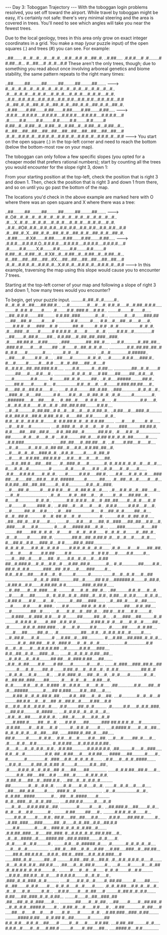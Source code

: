 --- Day 3: Toboggan Trajectory ---
With the toboggan login problems resolved, you set off toward the airport. While travel by toboggan might be easy, it's certainly not safe: there's very minimal steering and the area is covered in trees. You'll need to see which angles will take you near the fewest trees.

Due to the local geology, trees in this area only grow on exact integer coordinates in a grid. You make a map (your puzzle input) of the open squares (.) and trees (#) you can see. For example:

..##.......
#...#...#..
.#....#..#.
..#.#...#.#
.#...##..#.
..#.##.....
.#.#.#....#
.#........#
#.##...#...
#...##....#
.#..#...#.#
These aren't the only trees, though; due to something you read about once involving arboreal genetics and biome stability, the same pattern repeats to the right many times:

..##.........##.........##.........##.........##.........##.......  --->
#...#...#..#...#...#..#...#...#..#...#...#..#...#...#..#...#...#..
.#....#..#..#....#..#..#....#..#..#....#..#..#....#..#..#....#..#.
..#.#...#.#..#.#...#.#..#.#...#.#..#.#...#.#..#.#...#.#..#.#...#.#
.#...##..#..#...##..#..#...##..#..#...##..#..#...##..#..#...##..#.
..#.##.......#.##.......#.##.......#.##.......#.##.......#.##.....  --->
.#.#.#....#.#.#.#....#.#.#.#....#.#.#.#....#.#.#.#....#.#.#.#....#
.#........#.#........#.#........#.#........#.#........#.#........#
#.##...#...#.##...#...#.##...#...#.##...#...#.##...#...#.##...#...
#...##....##...##....##...##....##...##....##...##....##...##....#
.#..#...#.#.#..#...#.#.#..#...#.#.#..#...#.#.#..#...#.#.#..#...#.#  --->
You start on the open square (.) in the top-left corner and need to reach the bottom (below the bottom-most row on your map).

The toboggan can only follow a few specific slopes (you opted for a cheaper model that prefers rational numbers); start by counting all the trees you would encounter for the slope right 3, down 1:

From your starting position at the top-left, check the position that is right 3 and down 1. Then, check the position that is right 3 and down 1 from there, and so on until you go past the bottom of the map.

The locations you'd check in the above example are marked here with O where there was an open square and X where there was a tree:

..##.........##.........##.........##.........##.........##.......  --->
#..O#...#..#...#...#..#...#...#..#...#...#..#...#...#..#...#...#..
.#....X..#..#....#..#..#....#..#..#....#..#..#....#..#..#....#..#.
..#.#...#O#..#.#...#.#..#.#...#.#..#.#...#.#..#.#...#.#..#.#...#.#
.#...##..#..X...##..#..#...##..#..#...##..#..#...##..#..#...##..#.
..#.##.......#.X#.......#.##.......#.##.......#.##.......#.##.....  --->
.#.#.#....#.#.#.#.O..#.#.#.#....#.#.#.#....#.#.#.#....#.#.#.#....#
.#........#.#........X.#........#.#........#.#........#.#........#
#.##...#...#.##...#...#.X#...#...#.##...#...#.##...#...#.##...#...
#...##....##...##....##...#X....##...##....##...##....##...##....#
.#..#...#.#.#..#...#.#.#..#...X.#.#..#...#.#.#..#...#.#.#..#...#.#  --->
In this example, traversing the map using this slope would cause you to encounter 7 trees.

Starting at the top-left corner of your map and following a slope of right 3 and down 1, how many trees would you encounter?

To begin, get your puzzle input.
.........#..##..#..#........#..
#...#..#..#...##.....##.##.#...
....#..............#....#....#.
#.#..#.....#...#.##..#.#.#.....
........#..#.#..#.......#......
.#........#.#..###.#....#.#.#..
........#........#.......#.....
...##..#.#.#........##.........
#.#.##..###............#...#...
............#....#.......###.##
....##....##..#........#......#
............#.#..........#.....
#.#....#....##...#.....#.....#.
......#.#.#...#.....###....#..#
...........##..#.........#..#.#
..#..#.................#..#..#.
.#....###...#.......#.........#
#.#.#.#...#......#.......#...#.
.......#.#.#...#..............#
...##.......#..##.#.......##...
#.#.##....#..##..##..###...###.
.#......##.##.#....#.##........
..###.............##..##..#....
.....#.#...........#..##..##...
.###.#.#......#.....#........##
...#.......#...##..#..#..#.....
..............#.#..##.##..##..#
#..#.#......#............#.....
........#..#....#..............
...#...#..............#.#####..
...##......#........#.#...#....
..##......#............#..#..#.
....#.........#.#.#.....###.#..
#....#........#........#....#.#
.....#...#..##.....##...#.....#
#...#.#.#...##..##.###.#.#.....
......#.#..........#...#.##....
..............##...#..#.......#
........##.....#.....#.#....#..
..............#..#..#...#.....#
##......##.......##...#.#....#.
.....#.............#.#.........
#.........##..#..#.........##..
..#..#.....#####.........##.#..
.......##.#......#........#....
#.................#.#...#....#.
...#........#.###.##.##.....#..
#.....##..#...##.#.#......#....
.....#..#.#..........##..#.##..
..###.............#..#..#...#..
...###..#...#.....##..........#
#.......#.#...#....#..##..#..#.
.#..#.........#..............#.
..######.....#....##......#....
#..##...#......#..#.#....#.....
.#...................#.#.....#.
..#...#.#..#.#......#..#...#..#
..##..##.#.##.........#.#.#....
...#...#...........#..##.##...#
#...#....#....#....#..#.##..#..
..#.##....#....###..#..........
#.#..##.#.#...##.#..#.##..#.#..
#......##...#.#..........#..#..
#.#...#..#...#.#.#..#........#.
#.#.##.#..#...#..#.#.##........
.....#......#........#..#......
...#....#.#....#...............
....#..###..#....#..#....#....#
.#........###..........##.##.#.
#.#......##....##...##.#......#
#..##.##...#...........##.#.#..
.#.....#.#...#.................
##..........#..#....#.....#...#
....#.#..........##..#.....#.##
#.#..#..#..##..........#.......
..#.#.###......................
......##..##.....#..##.##....#.
...#.......#.##....#......#....
...#...#........#...#.#...#..##
##...#....#.#...#.#.##..##...#.
...#.....#...#...#....###.#..#.
..#.#..#........#......#..##..#
...#......#...#.#.##...##.#.#.#
....#.#....#....#.....#.....##.
.....#.#..##.#....##....##.....
.#...###..#.....#............#.
#..#.#.#..#..#...#....#...#....
#.....#..#...#................#
..........#..#.......#......#.#
...#..#......#...#......#......
.#.#.....#.#.#.#......#..#..#..
.....#.........#.#.#.....##.#..
.....#.#.....#..#..#..#.....###
##....#......##....##.#....#.#.
#####........#..........##.....
.#...##...#...#.......#....#...
#.#.##...##...##..##........#..
#.#..............#.#...#...###.
...#.....##..#.........#....#.#
#.#....#....#..##.#..#...#.....
..#....#.#..#...#...##.....#...
....#...#......................
..#...#.......#..#...##....#...
.#........#...#.....##.##...#..
#......#..............#..#..#..
...........#.#..#.#.#....#....#
.##..##.......#...#..#.....#..#
...#.........#.........###..#..
...#.##....#....#.....#.....#..
.#.#.#.........#.#.#....#....#.
...#..........##..#....#.#.....
...#....##................#....
#....##..#..#........##...#....
#...#...##.#............#....#.
##..#....#...#...............#.
..........#.#...#..##..#.#.....
..##...##..#....#.#......#.....
.......#......#.#.....#.....##.
#...###.....##..##....#.#....#.
.###......#.....#.#............
#.....#.....####.##....#..#....
......###.............#......##
.........##.......##..#..#..#..
.#.......#....#...#...#.#......
#...#..#...#........#...##..#..
.#....#........#.........##..#.
..............##.#...##..#.##.#
.#....#...#....#......#..#.....
#....##.#...#.#.....###..#....#
#.......##.#..###..............
#..#..#..#......#.#..#...#..#.#
.......#.#.#..#..#...#..#......
.#..#......#.....#......##..##.
....#....#.......#.......#.#.##
.......#.#................#...#
#.#.....#.......#.#........#...
.....#....##...#......#.....##.
.#......#.#...#..#....#....#.##
##...#.###.#....#..#....#.#...#
....#.##..##.#.............#...
#..#.............##.......#.#..
##.#..#..#.#...........###...##
.#.#.....#......###........#...
#.#...#.#....##......#.#....#..
#.........#..........#.........
.......#....#...#..#.....#...##
.......................#...#..#
.###...........##...#........##
#.#....######.#........#..##.#.
..#.##.#...#.#.......#.##.##..#
#.............###..#.##.#......
...#..##......#...#..###.....#.
..........#.....#..#...##..#...
..##..........#.#..#.....#...#.
...#.......#.....##.........#..
#..#.#...#..#...###...#...#.#..
#.##....#..#.#.......#..#..#...
..#.##.#......#.#......#....#..
..........#...##.....###.......
...#...##..#......#...##.......
....#........#.#.......#..###..
.....#.#..........##.#..#..#.#.
.............##.....#.#..##....
...#...............##...#......
....#......#..#....#...##..#...
.##.#....#.#.....#.#.........#.
.....#.###....#..###..#.#.....#
.#.........##.........##...#...
..#.....###....##..........#..#
........#..#.#.#..#.......#..##
..#.#..#.#............#.##.#..#
.#....#.....#..#...#.......##..
.#...........#.#..#..###.###...
..#.....#..#........#.#........
.#........##........#..#.##....
......#.....##........##..#....
.#..................##....#.#..
.#..#.#..#.#...#........#......
...#..##.#......#..#..........#
....#.##...#....##.............
#....#.##....##.###..#..#..#...
..........#..#...##.##....#..#.
.###.#.....#...#...#...#.......
............#...............#.#
#....#...#......#....#.#.#.#.##
...#..........#.#.#.....###....
#.#...##...#..#.....###...#....
......#...#..#..#..#.##...##...
...#..#.#....#...#.#.........##
##....#..###.#.##.....##.......
..#.#...#..##.......#.#.......#
##......#...........#......#...
.......#..###....###..##.#...##
.........#.....#..#.......##..#
.......#.##..#....#...#.#...#..
#..#.#..................##.#..#
...#..#..#.....#..#........#...
...#.#..###..#.....##...#....#.
..#..#......#...........#...#..
#...##.##..###.......##........
.#.....#..#....#.....#.##....#.
#..#........#.#....#..#...#.###
..#...#.#.#.....#.....#..#.....
.##.............#.#......##...#
.#....#####............#.....##
#.###.......#.#...##.....#.....
......#.##..#...#..#..##.#..##.
......#.#...##.....#...#....##.
....#............#...#...#....#
.........##.#.#....#....#....##
.#...##.#...#.......#.##....#.#
#....#.#...#.#...#.#.#...#.....
.#.#.........##..#..#..........
.#.........#.#.....#..#.#..###.
....##.#.#..........#..####....
....#..#.#.#...#...#..#....#...
..#.#...#...##.......#.#.#..#..
...##...#......#.....#.#...#..#
......#.###.#.......##...#...#.
.....#.#.#......##..........###
##.#.#.#..#....#...............
.#.#.##.......#....#.#.....#..#
.........#...#.#..#.......#....
....#.####.#......#...#...##...
#..#..#..#..#....#...##.....##.
......####.#..##..#.....##.....
##.#.........#........#..#.#...
.#.#....#....#.......#.#....##.
....#....#.......##..#.....#...
.#......#..#....#.#............
#..#.#.##.....#..#.#.#.#.#.##..
.#.....#.....#...#..#.#...#.#..
.#.#.##............#.#.#.#.#.#.
.##..........#.....#...###.....
#.#...#...#................#.#.
##...#.##.....#.....#.#.##.....
####.....##..........#......#..
#.............#..............#.
.###....#.#...#..#..#..#.......
..#.#.....#...#..#..####.......
...#.#..#........#..##..#..#.##
.#........#..........#.#...##..
.#.......#.#.#..#...#..#.#...##
.#.....##......##..............
......#..#.#.##...##.#.....#...
.........#.#...##.....##....#.#
.....##...#........#..#.#..#.#.
.#.##..#.....##...#...###.#.#..
...##...#...#..#.#..#..........
##..............#...#...#.#..#.
......#..#......#..#.....#...#.
.......#...#..#....#.....#.....
..##.....##..#.#........#......
.###.#...#.....................
..#...#.................#...#..
#..#.##...####.............#...
.##....#..####.......#.........
#..#...###...#...#..#..##......
....#.##.#.#.........#.....#..#
.....#...#.....#.#.#.##.#...##.
.............#........#.....#..
...##.###.#....##.......#..#...
#..#....#....#.#............#..
.........#.##........##.....#..
.........#.#.#..#..#.......#...
.......#.#..#.......#.....#.#..
##.#.....##...##.....#.#.......
.#.#.#......##.##.#.........#..
..#.##..###.....###.........##.
.#......#..#..##...#.#...##.#.#
......#.#............#.....#...
###.#..#..#..#..#.##...#.......
.#.#.##..###....#......##..###.
#...#.#.#..#..#..##.#.##....#..
..#...#...####...#......####.##
..##.#.####........#..#......#.
.#..#.......#...#.#.........#..
........#.#....#..#####..#.....
.#...........#..#..#..#...#....
....#....#...#.................
....##..#....##....#..#....#.##
....#.##.....###...#...##.##...
......##.#..##.#.#.#....#.#.#..
##.#...###....#.#..#.#.###....#
......###..#..#..........##...#
..........#.##...##..#....##.#.
.#...#.#..#.#.#..#.....#.......
.#....#..#.#..#.#...##.#.#.....
.##.....#...#..##.#........#...
....#......#.........#....#..##
.#..#.#.#.#..#..#.#.........#..
.........#.....#...#....#......
#..#..#........#...#.#.........
...#.#.#...##.#.#...#..#......#
#.#.#.#........#...#..#.....#..
.###..#..#..###..#..#..........
.....#......#.#..#...#.......#.
##.##.........#.......##.......
#...##.......#..#.#.......#....
#..#..#.....#...#......#.......
.#..#..#.##....#.#..#...#...#..
.#...#.....#..#.........#..#...
...#.#.#.......#....#..##.....#
.........#..##.#..#..#.#.......
#.##.....##..###..#..#..#.##...
........#......#...##...###..##
.##....##..#..#..###......#....
............##......#...#..##..
...##.......#......#...##.##..#
...#..#..#.#...####.#.......#..
..#.##..#....#......#.#.....#..
..#.##..............#..##.....#
.....##....#......#....#......#
......#..#......#.........#..#.
...#.##.###...###..#.##........
..........####.#.##.....#..#.##
#...##...........#...........##
#.#..#.#....#.#..#....##......#
.......#...#.....#......#.#.##.
....#.##..##..........#..#.....
#.#.#...#......#...#.....#.##.#
........#.......#..##.....##...
.....####.#....#.#.............

